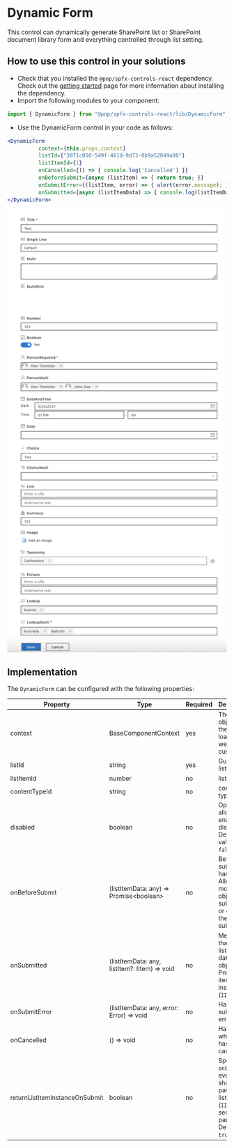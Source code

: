 # Dynamic Form

This control can dynamically generate SharePoint list or SharePoint document library form and everything controlled through list setting.

## How to use this control in your solutions

- Check that you installed the `@pnp/spfx-controls-react` dependency. Check out the [getting started](../../#getting-started) page for more information about installing the dependency.
- Import the following modules to your component:

```TypeScript
import { DynamicForm } from "@pnp/spfx-controls-react/lib/DynamicForm";
```

- Use the DynamicForm control in your code as follows:

```jsx
<DynamicForm 
          context={this.props.context} 
          listId={"3071c058-549f-461d-9d73-8b9a52049a80"}  
          listItemId={1}
          onCancelled={() => { console.log('Cancelled') }}
          onBeforeSubmit={async (listItem) => { return true; }}
          onSubmitError={(listItem, error) => { alert(error.message); }}
          onSubmitted={async (listItemData) => { console.log(listItemData); }}>
</DynamicForm>
```
![DynamicForm](../assets/DynamicForm.png)

## Implementation

The `DynamicForm` can be configured with the following properties:

| Property | Type | Required | Description |
| ---- | ---- | ---- | ---- |
| context | BaseComponentContext | yes | The context object of the SPFx loaded webpart or customizer. |
| listId | string | yes | Guid of the list.|
| listItemId | number | no | list item ID. |
| contentTypeId | string | no | content type ID |
| disabled | boolean | no | Option allow to be enable or disable. Default value is `false`|
| onBeforeSubmit | (listItemData: any) => Promise&lt;boolean&gt; | no | Before submit handler. Allows to modify the object to be submitted or cancel the submission. |
| onSubmitted | (listItemData: any, listItem?: IItem) => void | no | Method that returns listItem data JSON object and PnPJS list item instance (`IItem`). |
| onSubmitError | (listItemData: any, error: Error) => void | no | Handler of submission error. |
| onCancelled | () => void | no | Handler when form has been cancelled. |
| returnListItemInstanceOnSubmit | boolean | no | Specifies if `onSubmitted` event should pass PnPJS list item (`IItem`) as a second parameter. Default - `true` |

